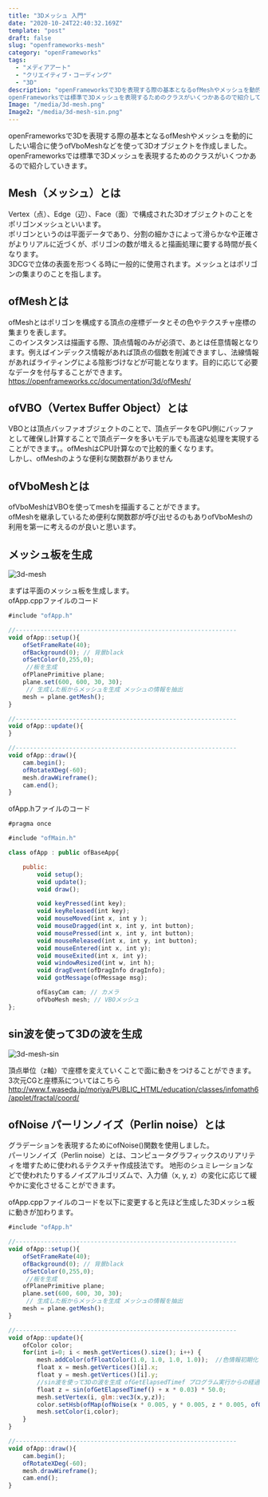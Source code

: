 ```yaml
---
title: "3Dメッシュ 入門"
date: "2020-10-24T22:40:32.169Z"
template: "post"
draft: false
slug: "openframeworks-mesh"
category: "openFrameworks"
tags:
  - "メディアアート"
  - "クリエイティブ・コーディング"
  - "3D"
description: "openFrameworksで3Dを表現する際の基本となるofMeshやメッシュを動的にしたい場合に使うofVboMeshなどを使って3Dオブジェクトを作成しました。
openFrameworksでは標準で3Dメッシュを表現するためのクラスがいくつかあるので紹介していきます。"
Image: "/media/3d-mesh.png"
Image2: "/media/3d-mesh-sin.png"
---
```


openFrameworksで3Dを表現する際の基本となるofMeshやメッシュを動的にしたい場合に使うofVboMeshなどを使って3Dオブジェクトを作成しました。<br>
openFrameworksでは標準で3Dメッシュを表現するためのクラスがいくつかあるので紹介していきます。

## Mesh（メッシュ）とは
Vertex（点）、Edge（辺）、Face（面）で構成された3Dオブジェクトのことをポリゴンメッシュといいます。<br>
ポリゴンというのは平面データであり、分割の細かさによって滑らかなや正確さがよりリアルに近づくが、ポリゴンの数が増えると描画処理に要する時間が長くなります。<br>
3DCGで立体の表面を形つくる時に一般的に使用されます。メッシュとはポリゴンの集まりのことを指します。<br>

## ofMeshとは
ofMeshとはポリゴンを構成する頂点の座標データとその色やテクスチャ座標の集まりを表します。<br>
このインスタンスは描画する際、頂点情報のみが必須で、あとは任意情報となります。例えばインデックス情報があれば頂点の個数を削減できますし、法線情報があればライティングによる陰影づけなどが可能となります。目的に応じて必要なデータを付与することができます。
https://openframeworks.cc/documentation/3d/ofMesh/

## ofVBO（Vertex Buffer Object）とは
VBOとは頂点バッファオブジェクトのことで、頂点データをGPU側にバッファとして確保し計算することで頂点データを多いモデルでも高速な処理を実現することができます。。ofMeshはCPU計算なので比較的重くなります。<br>
しかし、ofMeshのような便利な関数群がありません

## ofVboMeshとは
ofVboMeshはVBOを使ってmeshを描画することができます。<br>ofMeshを継承しているため便利な関数郡が呼び出せるのもありofVboMeshの利用を第一に考えるのが良いと思います。

## メッシュ板を生成
![3d-mesh](/media/3d-mesh.png)

まずは平面のメッシュ板を生成します。
<br>
ofApp.cppファイルのコード

```javascript
#include "ofApp.h"

//--------------------------------------------------------------
void ofApp::setup(){
    ofSetFrameRate(40);
    ofBackground(0); // 背景black
    ofSetColor(0,255,0);
     //板を生成
    ofPlanePrimitive plane;
    plane.set(600, 600, 30, 30);
     // 生成した板からメッシュを生成 メッシュの情報を抽出
    mesh = plane.getMesh();
}

//--------------------------------------------------------------
void ofApp::update(){
}

//--------------------------------------------------------------
void ofApp::draw(){
    cam.begin();
    ofRotateXDeg(-60);
    mesh.drawWireframe();
    cam.end();
}

```

ofApp.hファイルのコード
```javascript
#pragma once

#include "ofMain.h"

class ofApp : public ofBaseApp{

	public:
        void setup();
        void update();
        void draw();

        void keyPressed(int key);
        void keyReleased(int key);
        void mouseMoved(int x, int y );
        void mouseDragged(int x, int y, int button);
        void mousePressed(int x, int y, int button);
        void mouseReleased(int x, int y, int button);
        void mouseEntered(int x, int y);
        void mouseExited(int x, int y);
        void windowResized(int w, int h);
        void dragEvent(ofDragInfo dragInfo);
        void gotMessage(ofMessage msg);

        ofEasyCam cam; // カメラ
        ofVboMesh mesh; // VBOメッシュ
};
```

## sin波を使って3Dの波を生成
![3d-mesh-sin](/media/3d-mesh-sin.png)

頂点単位（z軸）で座標を変えていくことで面に動きをつけることができます。
<br>
3次元CGと座標系についてはこちら
http://www.f.waseda.jp/moriya/PUBLIC_HTML/education/classes/infomath6/applet/fractal/coord/

## ofNoise パーリンノイズ（Perlin noise）とは
グラデーションを表現するためにofNoise()関数を使用しました。<br>
パーリンノイズ（Perlin noise）とは、コンピュータグラフィックスのリアリティを増すために使われるテクスチャ作成技法です。
地形のシュミレーションなどで使われたりするノイズアルゴリズムで、入力値（x, y, z）の変化に応じて緩やかに変化させることができます。
<br>

ofApp.cppファイルのコードを以下に変更すると先ほど生成した3Dメッシュ板に動きが加わります。

```javascript
#include "ofApp.h"

//--------------------------------------------------------------
void ofApp::setup(){
    ofSetFrameRate(40);
    ofBackground(0); // 背景black
    ofSetColor(0,255,0);
     //板を生成
    ofPlanePrimitive plane;
    plane.set(600, 600, 30, 30);
     // 生成した板からメッシュを生成 メッシュの情報を抽出
    mesh = plane.getMesh();
}

//--------------------------------------------------------------
void ofApp::update(){
    ofColor color;
    for(int i=0; i < mesh.getVertices().size(); i++) {
        mesh.addColor(ofFloatColor(1.0, 1.0, 1.0, 1.0));  //色情報初期化
        float x = mesh.getVertices()[i].x;
        float y = mesh.getVertices()[i].y;
        //sin波を使って3Dの波を生成 ofGetElapsedTimef プログラム実行からの経過時間
        float z = sin(ofGetElapsedTimef() + x * 0.03) * 50.0;
        mesh.setVertex(i, glm::vec3(x,y,z));
        color.setHsb(ofMap(ofNoise(x * 0.005, y * 0.005, z * 0.005, ofGetFrameNum() * 0.008), 0, 1, 0, 150), 180, 230);
        mesh.setColor(i,color);
    }
}

//--------------------------------------------------------------
void ofApp::draw(){
    cam.begin();
    ofRotateXDeg(-60);
    mesh.drawWireframe();
    cam.end();
}
```